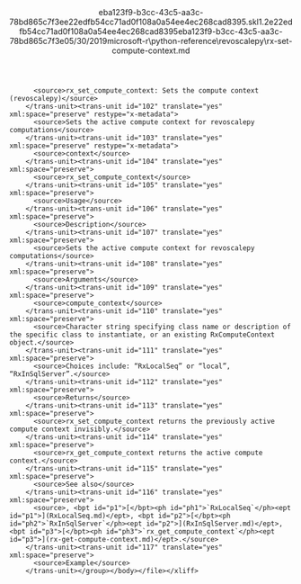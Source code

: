 <?xml version="1.0"?><xliff version="1.2" xmlns="urn:oasis:names:tc:xliff:document:1.2" xmlns:xsi="http://www.w3.org/2001/XMLSchema-instance" xsi:schemaLocation="urn:oasis:names:tc:xliff:document:1.2 xliff-core-1.2-transitional.xsd"><file datatype="xml" original="rx-set-compute-context.md" source-language="en-US" target-language="en-US"><header><tool tool-id="mdxliff" tool-name="mdxliff" tool-version="1.0-8ab897d" tool-company="Microsoft" /><xliffext:skl_file_name xmlns:xliffext="urn:microsoft:content:schema:xliffextensions">eba123f9-b3cc-43c5-aa3c-78bd865c7f3ee22edfb54cc71ad0f108a0a54ee4ec268cad8395.skl</xliffext:skl_file_name><xliffext:version xmlns:xliffext="urn:microsoft:content:schema:xliffextensions">1.2</xliffext:version><xliffext:ms.openlocfilehash xmlns:xliffext="urn:microsoft:content:schema:xliffextensions">e22edfb54cc71ad0f108a0a54ee4ec268cad8395</xliffext:ms.openlocfilehash><xliffext:ms.sourcegitcommit xmlns:xliffext="urn:microsoft:content:schema:xliffextensions">eba123f9-b3cc-43c5-aa3c-78bd865c7f3e</xliffext:ms.sourcegitcommit><xliffext:ms.lasthandoff xmlns:xliffext="urn:microsoft:content:schema:xliffextensions">05/30/2019</xliffext:ms.lasthandoff><xliffext:ms.openlocfilepath xmlns:xliffext="urn:microsoft:content:schema:xliffextensions">microsoft-r\python-reference\revoscalepy\rx-set-compute-context.md</xliffext:ms.openlocfilepath></header><body><group id="content" extype="content"><trans-unit id="101" translate="yes" xml:space="preserve" restype="x-metadata">
          <source>rx_set_compute_context: Sets the compute context (revoscalepy)</source>
        </trans-unit><trans-unit id="102" translate="yes" xml:space="preserve" restype="x-metadata">
          <source>Sets the active compute context for revoscalepy computations</source>
        </trans-unit><trans-unit id="103" translate="yes" xml:space="preserve" restype="x-metadata">
          <source>context</source>
        </trans-unit><trans-unit id="104" translate="yes" xml:space="preserve">
          <source>rx_set_compute_context</source>
        </trans-unit><trans-unit id="105" translate="yes" xml:space="preserve">
          <source>Usage</source>
        </trans-unit><trans-unit id="106" translate="yes" xml:space="preserve">
          <source>Description</source>
        </trans-unit><trans-unit id="107" translate="yes" xml:space="preserve">
          <source>Sets the active compute context for revoscalepy computations</source>
        </trans-unit><trans-unit id="108" translate="yes" xml:space="preserve">
          <source>Arguments</source>
        </trans-unit><trans-unit id="109" translate="yes" xml:space="preserve">
          <source>compute_context</source>
        </trans-unit><trans-unit id="110" translate="yes" xml:space="preserve">
          <source>Character string specifying class name or description of the specific class to instantiate, or an existing RxComputeContext object.</source>
        </trans-unit><trans-unit id="111" translate="yes" xml:space="preserve">
          <source>Choices include: “RxLocalSeq” or “local”, “RxInSqlServer”.</source>
        </trans-unit><trans-unit id="112" translate="yes" xml:space="preserve">
          <source>Returns</source>
        </trans-unit><trans-unit id="113" translate="yes" xml:space="preserve">
          <source>rx_set_compute_context returns the previously active compute context invisibly.</source>
        </trans-unit><trans-unit id="114" translate="yes" xml:space="preserve">
          <source>rx_get_compute_context returns the active compute context.</source>
        </trans-unit><trans-unit id="115" translate="yes" xml:space="preserve">
          <source>See also</source>
        </trans-unit><trans-unit id="116" translate="yes" xml:space="preserve">
          <source>, <bpt id="p1">[</bpt><ph id="ph1">`RxLocalSeq`</ph><ept id="p1">](RxLocalSeq.md)</ept>, <bpt id="p2">[</bpt><ph id="ph2">`RxInSqlServer`</ph><ept id="p2">](RxInSqlServer.md)</ept>, <bpt id="p3">[</bpt><ph id="ph3">`rx_get_compute_context`</ph><ept id="p3">](rx-get-compute-context.md)</ept>.</source>
        </trans-unit><trans-unit id="117" translate="yes" xml:space="preserve">
          <source>Example</source>
        </trans-unit></group></body></file></xliff>